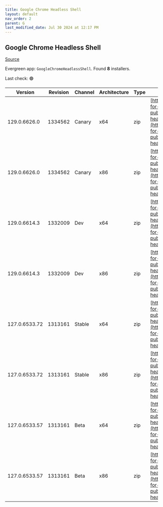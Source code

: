 ```yaml
---
title: Google Chrome Headless Shell
layout: default
nav_order: 2
parent: G
last_modified_date: Jul 30 2024 at 12:17 PM
---
```


## Google Chrome Headless Shell

[Source](https://googlechromelabs.github.io/chrome-for-testing/)

Evergreen app: `GoogleChromeHeadlessShell`. Found **8** installers.

Last check: 🟢

| Version       | Revision | Channel | Architecture | Type | URI                                                                                                                                                                                                                          |
| ------------- | -------- | ------- | ------------ | ---- | ---------------------------------------------------------------------------------------------------------------------------------------------------------------------------------------------------------------------------- |
| 129.0.6626.0  | 1334562  | Canary  | x64          | zip  | [https://storage.googleapis.com/chrome-for-testing-public/129.0.6626.0/win64/chrome-headless-shell-win64.zip](https://storage.googleapis.com/chrome-for-testing-public/129.0.6626.0/win64/chrome-headless-shell-win64.zip)   |
| 129.0.6626.0  | 1334562  | Canary  | x86          | zip  | [https://storage.googleapis.com/chrome-for-testing-public/129.0.6626.0/win32/chrome-headless-shell-win32.zip](https://storage.googleapis.com/chrome-for-testing-public/129.0.6626.0/win32/chrome-headless-shell-win32.zip)   |
| 129.0.6614.3  | 1332009  | Dev     | x64          | zip  | [https://storage.googleapis.com/chrome-for-testing-public/129.0.6614.3/win64/chrome-headless-shell-win64.zip](https://storage.googleapis.com/chrome-for-testing-public/129.0.6614.3/win64/chrome-headless-shell-win64.zip)   |
| 129.0.6614.3  | 1332009  | Dev     | x86          | zip  | [https://storage.googleapis.com/chrome-for-testing-public/129.0.6614.3/win32/chrome-headless-shell-win32.zip](https://storage.googleapis.com/chrome-for-testing-public/129.0.6614.3/win32/chrome-headless-shell-win32.zip)   |
| 127.0.6533.72 | 1313161  | Stable  | x64          | zip  | [https://storage.googleapis.com/chrome-for-testing-public/127.0.6533.72/win64/chrome-headless-shell-win64.zip](https://storage.googleapis.com/chrome-for-testing-public/127.0.6533.72/win64/chrome-headless-shell-win64.zip) |
| 127.0.6533.72 | 1313161  | Stable  | x86          | zip  | [https://storage.googleapis.com/chrome-for-testing-public/127.0.6533.72/win32/chrome-headless-shell-win32.zip](https://storage.googleapis.com/chrome-for-testing-public/127.0.6533.72/win32/chrome-headless-shell-win32.zip) |
| 127.0.6533.57 | 1313161  | Beta    | x64          | zip  | [https://storage.googleapis.com/chrome-for-testing-public/127.0.6533.57/win64/chrome-headless-shell-win64.zip](https://storage.googleapis.com/chrome-for-testing-public/127.0.6533.57/win64/chrome-headless-shell-win64.zip) |
| 127.0.6533.57 | 1313161  | Beta    | x86          | zip  | [https://storage.googleapis.com/chrome-for-testing-public/127.0.6533.57/win32/chrome-headless-shell-win32.zip](https://storage.googleapis.com/chrome-for-testing-public/127.0.6533.57/win32/chrome-headless-shell-win32.zip) |
